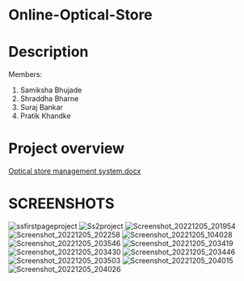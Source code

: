 # Online-Optical-Store
# Description
Members:
1. Samiksha Bhujade
2. Shraddha Bharne 
3. Suraj Bankar
4. Pratik Khandke <br>
# Project overview
[Optical store management system.docx](https://github.com/sami516/Online-Optical-Store/files/10150587/Optical.store.management.system.docx)
# SCREENSHOTS

![ssfirstpageproject](https://user-images.githubusercontent.com/81591627/205548901-6349350c-25c6-4917-9d4c-a5b97fab9359.png)
![Ss2project](https://user-images.githubusercontent.com/81591627/205548924-74beea9c-5023-4254-918d-f251e33fd022.png)
![Screenshot_20221205_201954](https://user-images.githubusercontent.com/115204944/205667641-975c2380-2890-4476-8071-1bc77d02fe8d.png)
![Screenshot_20221205_202258](https://user-images.githubusercontent.com/115204944/205667700-d9476624-155e-4fad-9583-7a69e13e646e.png)
![Screenshot_20221205_104028](https://user-images.githubusercontent.com/115204944/205667746-c11664b5-32e6-4d71-9cf7-00deb581db56.png)
![Screenshot_20221205_203546](https://user-images.githubusercontent.com/115204944/205672664-b354a5fa-34be-4f07-a939-4b7d37700ce0.png)
![Screenshot_20221205_203419](https://user-images.githubusercontent.com/115204944/205672741-38e507ad-4d02-4449-acab-39782abedba0.png)
![Screenshot_20221205_203430](https://user-images.githubusercontent.com/115204944/205672768-fffd8b01-0c4f-413e-a43b-c9f6bca7bd57.png)
![Screenshot_20221205_203446](https://user-images.githubusercontent.com/115204944/205672788-f9e2bd3c-b6d3-486d-9a37-679854b7378a.png)
![Screenshot_20221205_203503](https://user-images.githubusercontent.com/115204944/205672821-a97f260c-cf84-4345-8c28-e7bf6d89d452.png)
![Screenshot_20221205_204015](https://user-images.githubusercontent.com/115204944/205672850-747ad666-8b03-4f19-a16b-340619b03239.png)
![Screenshot_20221205_204026](https://user-images.githubusercontent.com/115204944/205672870-40b9187b-c9da-44d1-8348-328312c2a22e.png)
